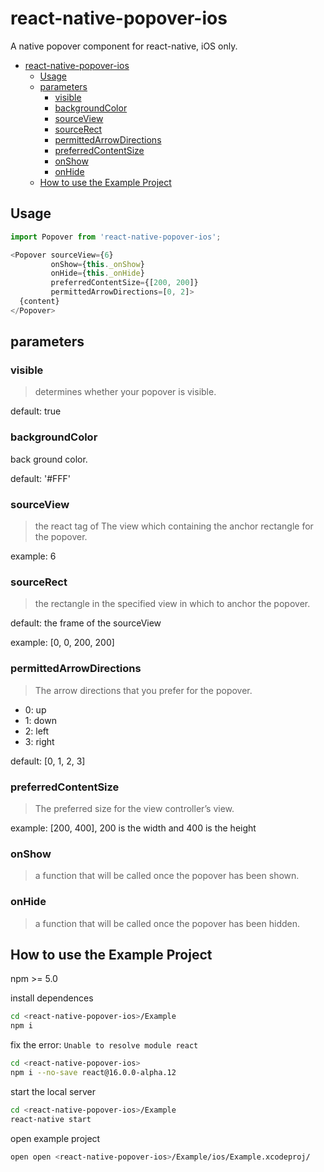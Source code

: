 # react-native-popover-ios

A native popover component for react-native, iOS only.


<!-- @import "[TOC]" {cmd="toc" depthFrom=1 depthTo=6 orderedList=false} -->
<!-- code_chunk_output -->

* [react-native-popover-ios](#react-native-popover-ios)
	* [Usage](#usage)
	* [parameters](#parameters)
		* [visible](#visible)
		* [backgroundColor](#backgroundcolor)
		* [sourceView](#sourceview)
		* [sourceRect](#sourcerect)
		* [permittedArrowDirections](#permittedarrowdirections)
		* [preferredContentSize](#preferredcontentsize)
		* [onShow](#onshow)
		* [onHide](#onhide)
	* [How to use the Example Project](#how-to-use-the-example-project)

<!-- /code_chunk_output -->


## Usage

```js
import Popover from 'react-native-popover-ios';

<Popover sourceView={6}
         onShow={this._onShow}
         onHide={this._onHide}
         preferredContentSize={[200, 200]}
         permittedArrowDirections=[0, 2]>
  {content}
</Popover>
```

## parameters

### visible

> determines whether your popover is visible.

default: true

### backgroundColor

back ground color.

default: '#FFF'

### sourceView

> the react tag of The view which containing the anchor rectangle for the popover.

example: 6

### sourceRect

> the rectangle in the specified view in which to anchor the popover.

default: the frame of the sourceView

example: [0, 0, 200, 200]

### permittedArrowDirections

> The arrow directions that you prefer for the popover.

* 0: up
* 1: down
* 2: left
* 3: right

default: [0, 1, 2, 3]

### preferredContentSize

> The preferred size for the view controller’s view.

example: [200, 400], 200 is the width and 400 is the height

### onShow

> a function that will be called once the popover has been shown.

### onHide

> a function that will be called once the popover has been hidden.

## How to use the Example Project

npm >= 5.0

install dependences

```sh
cd <react-native-popover-ios>/Example
npm i
```

fix the error: `Unable to resolve module react`

```sh
cd <react-native-popover-ios>
npm i --no-save react@16.0.0-alpha.12
```

start the local server

```sh
cd <react-native-popover-ios>/Example
react-native start
```

open example project

```sh
open open <react-native-popover-ios>/Example/ios/Example.xcodeproj/
```
